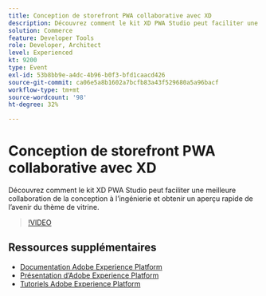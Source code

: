 ```yaml
---
title: Conception de storefront PWA collaborative avec XD
description: Découvrez comment le kit XD PWA Studio peut faciliter une meilleure collaboration de la conception à l’ingénierie et obtenir un aperçu rapide de l’avenir du thème de vitrine.
solution: Commerce
feature: Developer Tools
role: Developer, Architect
level: Experienced
kt: 9200
type: Event
exl-id: 53b8bb9e-a4dc-4b96-b0f3-bfd1caacd426
source-git-commit: ca06e5a8b1602a7bcfb83a43f529680a5a96bacf
workflow-type: tm+mt
source-wordcount: '98'
ht-degree: 32%

---
```


# Conception de storefront PWA collaborative avec XD

Découvrez comment le kit XD PWA Studio peut faciliter une meilleure collaboration de la conception à l’ingénierie et obtenir un aperçu rapide de l’avenir du thème de vitrine.

>[!VIDEO](https://video.tv.adobe.com/v/337725/?quality=12&learn=on&hidetitle=true)

## Ressources supplémentaires

- [Documentation Adobe Experience Platform](https://experienceleague.adobe.com/docs/experience-platform.html?lang=fr)
- [Présentation d’Adobe Experience Platform](https://experienceleague.adobe.com/docs/experience-platform/landing/home.html?lang=fr)
- [Tutoriels Adobe Experience Platform](https://experienceleague.adobe.com/docs/platform-learn/tutorials/overview.html?lang=fr)
